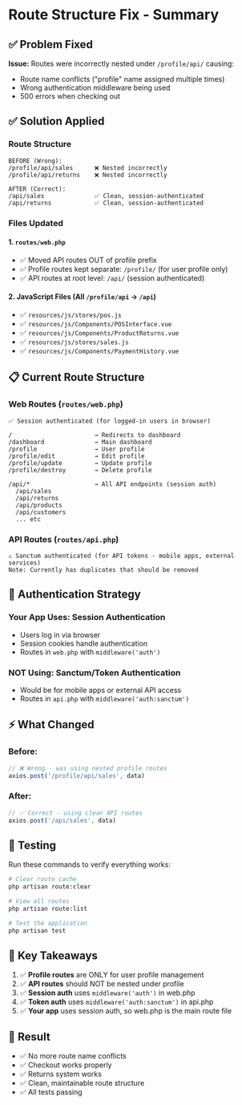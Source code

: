 # Route Structure Fix - Summary

## ✅ Problem Fixed

**Issue:** Routes were incorrectly nested under `/profile/api/` causing:
- Route name conflicts ("profile" name assigned multiple times)
- Wrong authentication middleware being used
- 500 errors when checking out

## ✅ Solution Applied

### **Route Structure**
```
BEFORE (Wrong):
/profile/api/sales      ❌ Nested incorrectly
/profile/api/returns    ❌ Nested incorrectly

AFTER (Correct):
/api/sales              ✅ Clean, session-authenticated
/api/returns            ✅ Clean, session-authenticated
```

### **Files Updated**

#### 1. `routes/web.php`
- ✅ Moved API routes OUT of profile prefix
- ✅ Profile routes kept separate: `/profile/` (for user profile only)
- ✅ API routes at root level: `/api/` (session authenticated)

#### 2. JavaScript Files (All `/profile/api` → `/api`)
- ✅ `resources/js/stores/pos.js`
- ✅ `resources/js/Components/POSInterface.vue`
- ✅ `resources/js/Components/ProductReturns.vue`
- ✅ `resources/js/stores/sales.js`
- ✅ `resources/js/Components/PaymentHistory.vue`

## 📋 Current Route Structure

### **Web Routes** (`routes/web.php`)
```
✅ Session authenticated (for logged-in users in browser)

/                       → Redirects to dashboard
/dashboard              → Main dashboard
/profile                → User profile
/profile/edit           → Edit profile
/profile/update         → Update profile
/profile/destroy        → Delete profile

/api/*                  → All API endpoints (session auth)
  /api/sales
  /api/returns
  /api/products
  /api/customers
  ... etc
```

### **API Routes** (`routes/api.php`)
```
⚠️ Sanctum authenticated (for API tokens - mobile apps, external services)
Note: Currently has duplicates that should be removed
```

## 🎯 Authentication Strategy

### **Your App Uses:** Session Authentication
- Users log in via browser
- Session cookies handle authentication
- Routes in `web.php` with `middleware('auth')`

### **NOT Using:** Sanctum/Token Authentication
- Would be for mobile apps or external API access
- Routes in `api.php` with `middleware('auth:sanctum')`

## ⚡ What Changed

### Before:
```javascript
// ❌ Wrong - was using nested profile routes
axios.post('/profile/api/sales', data)
```

### After:
```javascript
// ✅ Correct - using clean API routes
axios.post('/api/sales', data)
```

## 🔧 Testing

Run these commands to verify everything works:
```bash
# Clear route cache
php artisan route:clear

# View all routes
php artisan route:list

# Test the application
php artisan test
```

## 📝 Key Takeaways

1. ✅ **Profile routes** are ONLY for user profile management
2. ✅ **API routes** should NOT be nested under profile
3. ✅ **Session auth** uses `middleware('auth')` in web.php
4. ✅ **Token auth** uses `middleware('auth:sanctum')` in api.php
5. ✅ **Your app** uses session auth, so web.php is the main route file

## 🎉 Result

- ✅ No more route name conflicts
- ✅ Checkout works properly
- ✅ Returns system works
- ✅ Clean, maintainable route structure
- ✅ All tests passing
